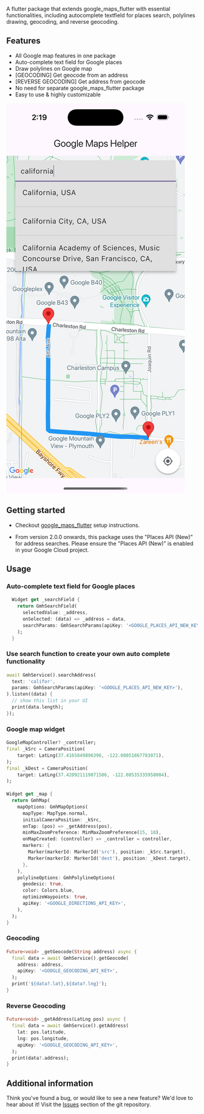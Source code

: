 A flutter package that extends google_maps_flutter with essential functionalities, including autocomplete textfield for places search, polylines drawing, geocoding, and reverse geocoding.

## Features

- All Google map features in one package
- Auto-complete text field for Google places
- Draw polylines on Google map
- [GEOCODING] Get geocode from an address
- [REVERSE GEOCODING] Get address from geocode
- No need for separate google_maps_flutter package
- Easy to use & highly customizable

![google_maps_helper screenshot](https://github.com/valueoutput-team/flutter_packages/blob/main/assets/images/google_maps_helper_1.png?raw=true)

## Getting started

- Checkout [google_maps_flutter](https://pub.dev/packages/google_maps_flutter) setup instructions.

- From version 2.0.0 onwards, this package uses the "Places API (New)" for address searches. Please ensure the "Places API (New)" is enabled in your Google Cloud project.

## Usage

### Auto-complete text field for Google places

```dart
  Widget get _searchField {
    return GmhSearchField(
      selectedValue: _address,
      onSelected: (data) => _address = data,
      searchParams: GmhSearchParams(apiKey: '<GOOGLE_PLACES_API_NEW_KEY>'),
    );
  }
```

### Use search function to create your own auto complete functionality

```dart
await GmhService().searchAddress(
  text: 'califor',
  params: GmhSearchParams(apiKey: '<GOOGLE_PLACES_API_NEW_KEY>'),
).listen((data) {
  // show this list in your UI
  print(data.length);
});
```

### Google map widget

```dart
GoogleMapController? _controller;
final _kSrc = CameraPosition(
    target: LatLng(37.4165849896396, -122.08051867783071),
);
final _kDest = CameraPosition(
    target: LatLng(37.420921119071586, -122.08535335958004),
);

Widget get _map {
  return GmhMap(
    mapOptions: GmhMapOptions(
      mapType: MapType.normal,
      initialCameraPosition: _kSrc,
      onTap: (pos) => _getAddress(pos),
      minMaxZoomPreference: MinMaxZoomPreference(15, 18),
      onMapCreated: (controller) => _controller = controller,
      markers: {
        Marker(markerId: MarkerId('src'), position: _kSrc.target),
        Marker(markerId: MarkerId('dest'), position: _kDest.target),
      },
    ),
    polylineOptions: GmhPolylineOptions(
      geodesic: true,
      color: Colors.blue,
      optimizeWaypoints: true,
      apiKey: '<GOOGLE_DIRECTIONS_API_KEY>',
    ),
  );
}
```

### Geocoding

```dart
Future<void> _getGeocode(String address) async {
  final data = await GmhService().getGeocode(
    address: address,
    apiKey: '<GOOGLE_GEOCODING_API_KEY>',
  );
  print('${data?.lat},${data?.lng}');
}
```

### Reverse Geocoding

```dart
Future<void> _getAddress(LatLng pos) async {
  final data = await GmhService().getAddress(
    lat: pos.latitude,
    lng: pos.longitude,
    apiKey: '<GOOGLE_GEOCODING_API_KEY>',
  );
  print(data?.address);
}
```

## Additional information

Think you've found a bug, or would like to see a new feature? We'd love to hear about it! Visit the [Issues](https://github.com/valueoutput-team/flutter_packages/issues) section of the git repository.
